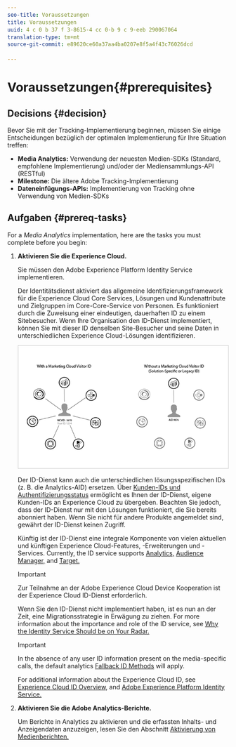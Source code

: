 ```yaml
---
seo-title: Voraussetzungen
title: Voraussetzungen
uuid: 4 c 0 b 37 f 3-8615-4 cc 0-b 9 c 9-eeb 290067064
translation-type: tm+mt
source-git-commit: e89620ce60a37aa4ba0207e8f5a4f43c76026dcd

---
```



# Voraussetzungen{#prerequisites}

## Decisions {#decision}

Bevor Sie mit der Tracking-Implementierung beginnen, müssen Sie einige Entscheidungen bezüglich der optimalen Implementierung für Ihre Situation treffen:

* **Media Analytics:** Verwendung der neuesten Medien-SDKs (Standard, empfohlene Implementierung) und/oder der Mediensammlungs-API (RESTful)
* **Milestone:** Die ältere Adobe Tracking-Implementierung
* **Dateneinfügungs-APIs:** Implementierung von Tracking ohne Verwendung von Medien-SDKs

## Aufgaben {#prereq-tasks}

For a *Media Analytics* implementation, here are the tasks you must complete before you begin:

1. **Aktivieren Sie die Experience Cloud.**

   Sie müssen den Adobe Experience Platform Identity Service implementieren.

   Der Identitätsdienst aktiviert das allgemeine Identifizierungsframework für die Experience Cloud Core Services, Lösungen und Kundenattribute und Zielgruppen im Core-Core-Service von Personen. Es funktioniert durch die Zuweisung einer eindeutigen, dauerhaften ID zu einem Sitebesucher. Wenn Ihre Organisation den ID-Dienst implementiert, können Sie mit dieser ID denselben Site-Besucher und seine Daten in unterschiedlichen Experience Cloud-Lösungen identifizieren.

   ![](assets/mc_id_service_graphic.png)

   Der ID-Dienst kann auch die unterschiedlichen lösungsspezifischen IDs (z. B. die Analytics-AID) ersetzen. Über [Kunden-IDs und Authentifizierungsstatus](https://marketing.adobe.com/resources/help/en_US/mcvid/mcvid-authenticated-state.html) ermöglicht es Ihnen der ID-Dienst, eigene Kunden-IDs an Experience Cloud zu übergeben. Beachten Sie jedoch, dass der ID-Dienst nur mit den Lösungen funktioniert, die Sie bereits abonniert haben. Wenn Sie nicht für andere Produkte angemeldet sind, gewährt der ID-Dienst keinen Zugriff.

   Künftig ist der ID-Dienst eine integrale Komponente von vielen aktuellen und künftigen Experience Cloud-Features, -Erweiterungen und -Services. Currently, the ID service supports [Analytics,](https://www.adobe.com/marketing-cloud/web-analytics.html) [Audience Manager,](https://www.adobe.com/marketing-cloud/data-management-platform.html) and [Target.](https://www.adobe.com/marketing-cloud/testing-targeting.html)

   >[!IMPORTANT]
   >
   >Zur Teilnahme an der Adobe Experience Cloud Device Kooperation ist der Experience Cloud ID-Dienst erforderlich.

   Wenn Sie den ID-Dienst nicht implementiert haben, ist es nun an der Zeit, eine Migrationsstrategie in Erwägung zu ziehen. For more information about the importance and role of the ID service, see [Why the Identity Service Should be on Your Radar.](https://blogs.adobe.com/digitalmarketing/analytics/why-new-adobe-marketing-cloud-id-service-should-be-on-your-radar/)

   >[!IMPORTANT]
   >
   >In the absence of any user ID information present on the media-specific calls, the default analytics [Fallback ID Methods](https://docs-author.corp.adobe.com/content/help/en/analytics/implementation/javascript-implementation/unique-visitors/visid-fallback.html) will apply.

   For additional information about the Experience Cloud ID, see [Experience Cloud ID Overview,](https://marketing.adobe.com/resources/help/en_US/mcvid/mcvid-overview.html) and [Adobe Experience Platform Identity Service.](https://marketing.adobe.com/resources/help/en_US/mcvid/)

1. **Aktivieren Sie die Adobe Analytics-Berichte.**

   Um Berichte in Analytics zu aktivieren und die erfassten Inhalts- und Anzeigendaten anzuzeigen, lesen Sie den Abschnitt [Aktivierung von Medienberichten.](/help/media-reports/media-reports-enable.md)

